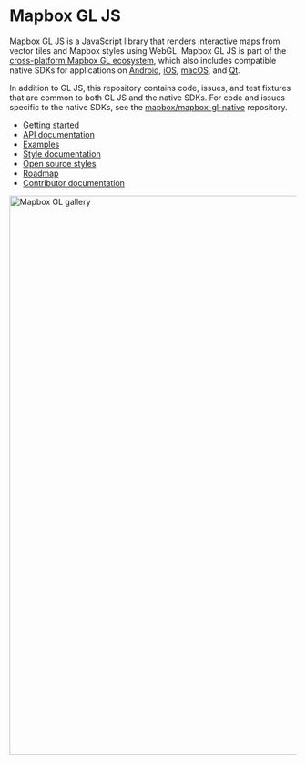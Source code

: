 # Mapbox GL JS

Mapbox GL JS is a JavaScript library that renders interactive maps from vector tiles and Mapbox styles using WebGL. Mapbox GL JS is part of the [cross-platform Mapbox GL ecosystem](https://www.mapbox.com/maps/), which also includes compatible native SDKs for applications on [Android](https://www.mapbox.com/android-sdk/), [iOS](https://www.mapbox.com/ios-sdk/), [macOS](http://mapbox.github.io/mapbox-gl-native/macos), and [Qt](https://github.com/mapbox/mapbox-gl-native/tree/master/platform/qt).

In addition to GL JS, this repository contains code, issues, and test fixtures that are common to both GL JS and the native SDKs. For code and issues specific to the native SDKs, see the [mapbox/mapbox-gl-native](https://github.com/mapbox/mapbox-gl-native/) repository.

- [Getting started](https://www.mapbox.com/mapbox-gl-js/api/)
- [API documentation](https://www.mapbox.com/mapbox-gl-js/api)
- [Examples](https://www.mapbox.com/mapbox-gl-js/examples/)
- [Style documentation](https://www.mapbox.com/mapbox-gl-style-spec)
- [Open source styles](https://github.com/mapbox/mapbox-gl-styles)
- [Roadmap](https://www.mapbox.com/mapbox-gl-js/roadmap/)
- [Contributor documentation](https://github.com/mapbox/mapbox-gl-js/blob/master/CONTRIBUTING.md)

[<img width="981" alt="Mapbox GL gallery" src="https://cloud.githubusercontent.com/assets/281306/14547142/a3c98294-025f-11e6-92f4-d6b0f50c8e89.png">](https://www.mapbox.com/gallery/)

